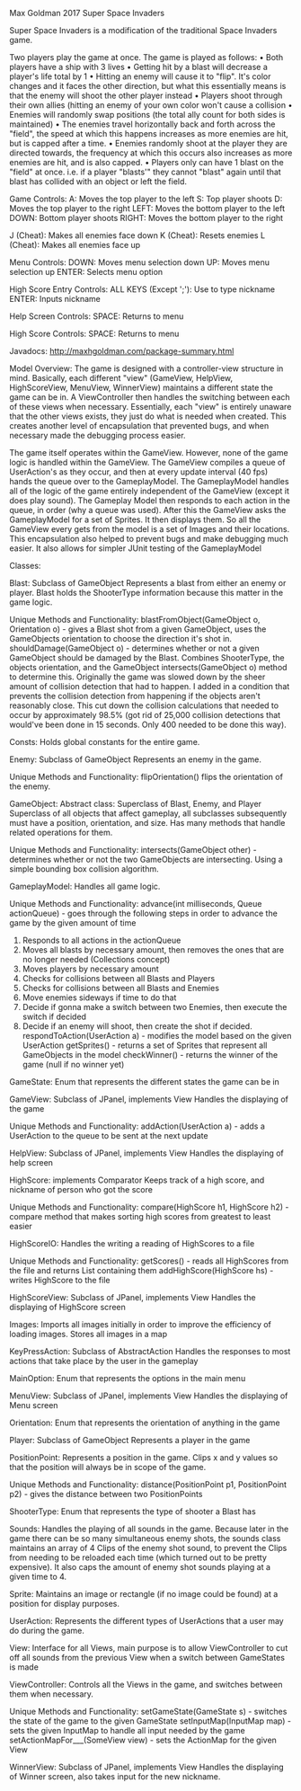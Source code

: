 Max Goldman 2017
Super Space Invaders

Super Space Invaders is a modification of the traditional Space Invaders game.

Two players play the game at once. The game is played as follows:
• Both players have a ship with 3 lives
• Getting hit by a blast will decrease a player's life total by 1
• Hitting an enemy will cause it to "flip". It's color changes and it faces the other direction, but what this essentially means is that the enemy will shoot the other player instead
• Players shoot through their own allies (hitting an enemy of your own color won't cause a collision
• Enemies will randomly swap positions (the total ally count for both sides is maintained)
• The enemies travel horizontally back and forth across the "field", the speed at which this happens increases as more enemies are hit, but is capped after a time.
• Enemies randomly shoot at the player they are directed towards, the frequency at which this occurs also increases as more enemies are hit, and is also capped.
• Players only can have 1 blast on the "field" at once. i.e. if a player "blasts'" they cannot "blast" again until that blast has collided with an object or left the field.

Game Controls:
A: Moves the top player to the left
S: Top player shoots
D: Moves the top player to the right
LEFT: Moves the bottom player to the left
DOWN: Bottom player shoots
RIGHT: Moves the bottom player to the right

J (Cheat): Makes all enemies face down
K (Cheat): Resets enemies
L (Cheat): Makes all enemies face up

Menu Controls:
DOWN: Moves menu selection down
UP: Moves menu selection up
ENTER: Selects menu option

High Score Entry Controls:
ALL KEYS (Except ';'): Use to type nickname
ENTER: Inputs nickname

Help Screen Controls:
SPACE: Returns to menu

High Score Controls:
SPACE: Returns to menu

Javadocs:
http://maxhgoldman.com/package-summary.html

Model Overview:
The game is designed with a controller-view structure in mind. Basically, each different "view" (GameView, HelpView, HighScoreView, MenuView, WinnerView) maintains a different state the game can be in. A ViewController then handles the switching between each of these views when necessary. Essentially, each "view" is entirely unaware that the other views exists, they just do what is needed when created. This creates another level of encapsulation that prevented bugs, and when necessary made the debugging process easier.

The game itself operates within the GameView. However, none of the game logic is handled within the GameView. The GameView compiles a queue of UserAction's as they occur, and then at every update interval (40 fps) hands the queue over to the GameplayModel. The GameplayModel handles all of the logic of the game entirely independent of the GameView (except it does play sound). The Gameplay Model then responds to each action in the queue, in order (why a queue was used). After this the GameView asks the GameplayModel for a set of Sprites. It then displays them. So all the GameView every gets from the model is a set of Images and their locations. This encapsulation also helped to prevent bugs and make debugging much easier. It also allows for simpler JUnit testing of the GameplayModel

Classes:

Blast:
Subclass of GameObject
Represents a blast from either an enemy or player. Blast holds the ShooterType information because this matter in the game logic.

Unique Methods and Functionality:
blastFromObject(GameObject o, Orientation o) - gives a Blast shot from a given GameObject, uses the GameObjects orientation to choose the direction it's shot in.
shouldDamage(GameObject o) - determines whether or not a given GameObject should be damaged by the Blast. Combines ShooterType, the objects orientation, and the GameObject intersects(GameObject o) method to determine this. Originally the game was slowed down by the sheer amount of collision detection that had to happen. I added in a condition that prevents the collision detection from happening if the objects aren't reasonably close. This cut down the collision calculations that needed to occur by approximately 98.5% (got rid of 25,000 collision detections that would've been done in 15 seconds. Only 400 needed to be done this way).


Consts:
Holds global constants for the entire game.


Enemy:
Subclass of GameObject
Represents an enemy in the game.

Unique Methods and Functionality:
flipOrientation() flips the orientation of the enemy.


GameObject:
Abstract class: Superclass of Blast, Enemy, and Player
Superclass of all objects that affect gameplay, all subclasses subsequently must have a position, orientation, and size. Has many methods that handle related operations for them.

Unique Methods and Functionality:
intersects(GameObject other) - determines whether or not the two GameObjects are intersecting. Using a simple bounding box collision algorithm.


GameplayModel:
Handles all game logic.

Unique Methods and Functionality:
advance(int milliseconds, Queue<UserAction> actionQueue) - goes through the following steps in order to advance the game by the given amount of time
1. Responds to all actions in the actionQueue
2. Moves all blasts by necessary amount, then removes the ones that are no longer needed (Collections concept)
3. Moves players by necessary amount
4. Checks for collisions between all Blasts and Players
5. Checks for collisions between all Blasts and Enemies
6. Move enemies sideways if time to do that
7. Decide if gonna make a switch between two Enemies, then execute the switch if decided
8. Decide if an enemy will shoot, then create the shot if decided.
respondToAction(UserAction a) - modifies the model based on the given UserAction
getSprites() - returns a set of Sprites that represent all GameObjects in the model
checkWinner() - returns the winner of the game (null if no winner yet)


GameState:
Enum that represents the different states the game can be in


GameView:
Subclass of JPanel, implements View
Handles the displaying of the game

Unique Methods and Functionality:
addAction(UserAction a) - adds a UserAction to the queue to be sent at the next update


HelpView:
Subclass of JPanel, implements View
Handles the displaying of help screen


HighScore:
implements Comparator<HighScore>
Keeps track of a high score, and nickname of person who got the score

Unique Methods and Functionality:
compare(HighScore h1, HighScore h2) - compare method that makes sorting high scores from greatest to least easier


HighScoreIO:
Handles the writing a reading of HighScores to a file

Unique Methods and Functionality:
getScores() - reads all HighScores from the file and returns List<HighScore> containing them
addHighScore(HighScore hs) - writes HighScore to the file


HighScoreView:
Subclass of JPanel, implements View
Handles the displaying of HighScore screen


Images:
Imports all images initially in order to improve the efficiency of loading images. Stores all images in a map


KeyPressAction:
Subclass of AbstractAction
Handles the responses to most actions that take place by the user in the gameplay


MainOption:
Enum that represents the options in the main menu


MenuView:
Subclass of JPanel, implements View
Handles the displaying of Menu screen


Orientation:
Enum that represents the orientation of anything in the game


Player:
Subclass of GameObject
Represents a player in the game


PositionPoint:
Represents a position in the game. Clips x and y values so that the position will always be in scope of the game.

Unique Methods and Functionality:
distance(PositionPoint p1, PositionPoint p2) - gives the distance between two PositionPoints


ShooterType:
Enum that represents the type of shooter a Blast has


Sounds:
Handles the playing of all sounds in the game. Because later in the game there can be so many simultaneous enemy shots, the sounds class maintains an array of 4 Clips of the enemy shot sound, to prevent the Clips from needing to be reloaded each time (which turned out to be pretty expensive). It also caps the amount of enemy shot sounds playing at a given time to 4.


Sprite:
Maintains an image or rectangle (if no image could be found) at a position for display purposes.


UserAction:
Represents the different types of UserActions that a user may do during the game.


View:
Interface for all Views, main purpose is to allow ViewController to cut off all sounds from the previous View when a switch between GameStates is made


ViewController:
Controls all the Views in the game, and switches between them when necessary.

Unique Methods and Functionality:
setGameState(GameState s) - switches the state of the game to the given GameState
setInputMap(InputMap map) - sets the given InputMap to handle all input needed by the game
setActionMapFor___(SomeView view) - sets the ActionMap for the given View


WinnerView:
Subclass of JPanel, implements View
Handles the displaying of Winner screen, also takes input for the new nickname.
